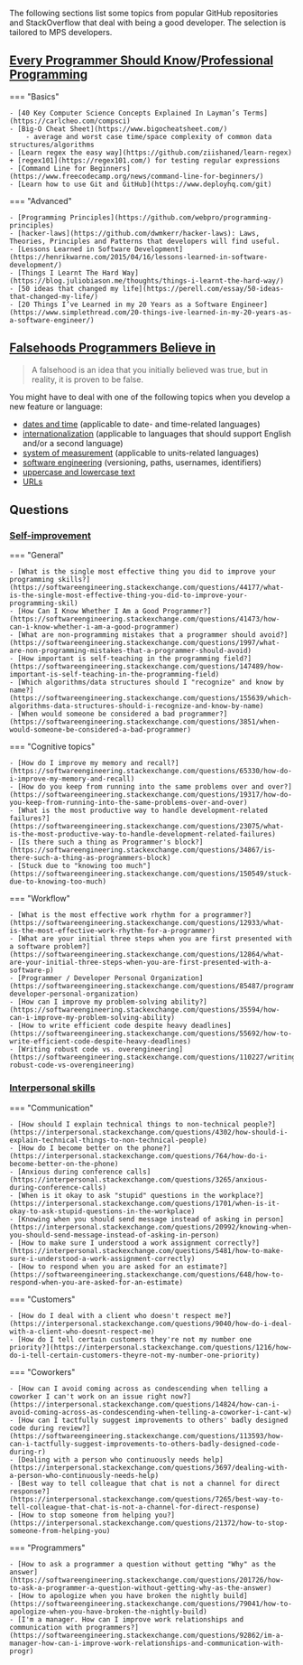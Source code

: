 The following sections list some topics from popular GitHub repositories and StackOverflow that deal with being a good developer.
The selection is tailored to MPS developers.

## [Every Programmer Should Know](https://github.com/mtdvio/every-programmer-should-know)/[Professional Programming](https://github.com/charlax/professional-programming)

=== "Basics"

    - [40 Key Computer Science Concepts Explained In Layman’s Terms](https://carlcheo.com/compsci)
    - [Big-O Cheat Sheet](https://www.bigocheatsheet.com/)
        - average and worst case time/space complexity of common data structures/algorithms
    - [Learn regex the easy way](https://github.com/ziishaned/learn-regex) + [regex101](https://regex101.com/) for testing regular expressions
    - [Command Line for Beginners](https://www.freecodecamp.org/news/command-line-for-beginners/)
    - [Learn how to use Git and GitHub](https://www.deployhq.com/git)

=== "Advanced"

    - [Programming Principles](https://github.com/webpro/programming-principles)
    - [hacker-laws](https://github.com/dwmkerr/hacker-laws): Laws, Theories, Principles and Patterns that developers will find useful.
    - [Lessons Learned in Software Development](https://henrikwarne.com/2015/04/16/lessons-learned-in-software-development/)
    - [Things I Learnt The Hard Way](https://blog.juliobiason.me/thoughts/things-i-learnt-the-hard-way/)
    - [50 ideas that changed my life](https://perell.com/essay/50-ideas-that-changed-my-life/)
    - [20 Things I’ve Learned in my 20 Years as a Software Engineer](https://www.simplethread.com/20-things-ive-learned-in-my-20-years-as-a-software-engineer/)

## [Falsehoods Programmers Believe in](https://github.com/kdeldycke/awesome-falsehood)

> A falsehood is an idea that you initially believed was true, but in reality, it is proven to be false.

You might have to deal with one of the following topics when you develop a new feature or language:

- [dates and time](https://github.com/kdeldycke/awesome-falsehood#dates-and-time) (applicable to date- and time-related languages)
- [internationalization](https://github.com/kdeldycke/awesome-falsehood#internationalization) (applicable to languages that should support English and/or a second language)
- [system of measurement](https://www.stevemoser.org/posts/dev/falsehoods-programmers-believe-about-systems-of-measurement.html) (applicable to units-related languages)
- [software engineering](https://github.com/kdeldycke/awesome-falsehood#software-engineering) (versioning, paths, usernames, identifiers)
- [uppercase and lowercase text](https://www.b-list.org/weblog/2018/nov/26/case/)
- [URLs](https://www.netmeister.org/blog/urls.html)

## Questions

### [Self-improvement](https://softwareengineering.stackexchange.com/questions/tagged/self-improvement)

=== "General"

    - [What is the single most effective thing you did to improve your programming skills?](https://softwareengineering.stackexchange.com/questions/44177/what-is-the-single-most-effective-thing-you-did-to-improve-your-programming-skil)
    - [How Can I Know Whether I Am a Good Programmer?](https://softwareengineering.stackexchange.com/questions/41473/how-can-i-know-whether-i-am-a-good-programmer)
    - [What are non-programming mistakes that a programmer should avoid?](https://softwareengineering.stackexchange.com/questions/1997/what-are-non-programming-mistakes-that-a-programmer-should-avoid)
    - [How important is self-teaching in the programming field?](https://softwareengineering.stackexchange.com/questions/147489/how-important-is-self-teaching-in-the-programming-field)
    - [Which algorithms/data structures should I "recognize" and know by name?](https://softwareengineering.stackexchange.com/questions/155639/which-algorithms-data-structures-should-i-recognize-and-know-by-name)
    - [When would someone be considered a bad programmer?](https://softwareengineering.stackexchange.com/questions/3851/when-would-someone-be-considered-a-bad-programmer)

=== "Cognitive topics"

    - [How do I improve my memory and recall?](https://softwareengineering.stackexchange.com/questions/65330/how-do-i-improve-my-memory-and-recall)
    - [How do you keep from running into the same problems over and over?](https://softwareengineering.stackexchange.com/questions/19317/how-do-you-keep-from-running-into-the-same-problems-over-and-over)
    - [What is the most productive way to handle development-related failures?](https://softwareengineering.stackexchange.com/questions/23075/what-is-the-most-productive-way-to-handle-development-related-failures)
    - [Is there such a thing as Programmer's block?](https://softwareengineering.stackexchange.com/questions/34867/is-there-such-a-thing-as-programmers-block)
    - [Stuck due to "knowing too much"](https://softwareengineering.stackexchange.com/questions/150549/stuck-due-to-knowing-too-much)

=== "Workflow"

    - [What is the most effective work rhythm for a programmer?](https://softwareengineering.stackexchange.com/questions/12933/what-is-the-most-effective-work-rhythm-for-a-programmer)
    - [What are your initial three steps when you are first presented with a software problem?](https://softwareengineering.stackexchange.com/questions/12864/what-are-your-initial-three-steps-when-you-are-first-presented-with-a-software-p)
    - [Programmer / Developer Personal Organization](https://softwareengineering.stackexchange.com/questions/85487/programmer-developer-personal-organization)
    - [How can I improve my problem-solving ability?](https://softwareengineering.stackexchange.com/questions/35594/how-can-i-improve-my-problem-solving-ability)
    - [How to write efficient code despite heavy deadlines](https://softwareengineering.stackexchange.com/questions/55692/how-to-write-efficient-code-despite-heavy-deadlines)
    - [Writing robust code vs. overengineering](https://softwareengineering.stackexchange.com/questions/110227/writing-robust-code-vs-overengineering)

### [Interpersonal skills](https://interpersonal.stackexchange.com/questions?tab=Votes)

=== "Communication"

    - [How should I explain technical things to non-technical people?](https://interpersonal.stackexchange.com/questions/4302/how-should-i-explain-technical-things-to-non-technical-people)
    - [How do I become better on the phone?](https://interpersonal.stackexchange.com/questions/764/how-do-i-become-better-on-the-phone)
    - [Anxious during conference calls](https://interpersonal.stackexchange.com/questions/3265/anxious-during-conference-calls)
    - [When is it okay to ask "stupid" questions in the workplace?](https://interpersonal.stackexchange.com/questions/1701/when-is-it-okay-to-ask-stupid-questions-in-the-workplace)
    - [Knowing when you should send message instead of asking in person](https://interpersonal.stackexchange.com/questions/20992/knowing-when-you-should-send-message-instead-of-asking-in-person)
    - [How to make sure I understood a work assignment correctly?](https://interpersonal.stackexchange.com/questions/5481/how-to-make-sure-i-understood-a-work-assignment-correctly)
    - [How to respond when you are asked for an estimate?](https://softwareengineering.stackexchange.com/questions/648/how-to-respond-when-you-are-asked-for-an-estimate)

=== "Customers"

    - [How do I deal with a client who doesn't respect me?](https://interpersonal.stackexchange.com/questions/9040/how-do-i-deal-with-a-client-who-doesnt-respect-me)
    - [How do I tell certain customers they're not my number one priority?](https://interpersonal.stackexchange.com/questions/1216/how-do-i-tell-certain-customers-theyre-not-my-number-one-priority)

=== "Coworkers"

    - [How can I avoid coming across as condescending when telling a coworker I can't work on an issue right now?](https://interpersonal.stackexchange.com/questions/14824/how-can-i-avoid-coming-across-as-condescending-when-telling-a-coworker-i-cant-w)
    - [How can I tactfully suggest improvements to others' badly designed code during review?](https://softwareengineering.stackexchange.com/questions/113593/how-can-i-tactfully-suggest-improvements-to-others-badly-designed-code-during-r)
    - [Dealing with a person who continuously needs help](https://interpersonal.stackexchange.com/questions/3697/dealing-with-a-person-who-continuously-needs-help)
    - [Best way to tell colleague that chat is not a channel for direct response?](https://interpersonal.stackexchange.com/questions/7265/best-way-to-tell-colleague-that-chat-is-not-a-channel-for-direct-response)
    - [How to stop someone from helping you?](https://interpersonal.stackexchange.com/questions/21372/how-to-stop-someone-from-helping-you)

=== "Programmers"

    - [How to ask a programmer a question without getting "Why" as the answer](https://softwareengineering.stackexchange.com/questions/201726/how-to-ask-a-programmer-a-question-without-getting-why-as-the-answer)
    - [How to apologize when you have broken the nightly build](https://softwareengineering.stackexchange.com/questions/79041/how-to-apologize-when-you-have-broken-the-nightly-build)
    - [I'm a manager. How can I improve work relationships and communication with programmers?](https://softwareengineering.stackexchange.com/questions/92862/im-a-manager-how-can-i-improve-work-relationships-and-communication-with-progr)









